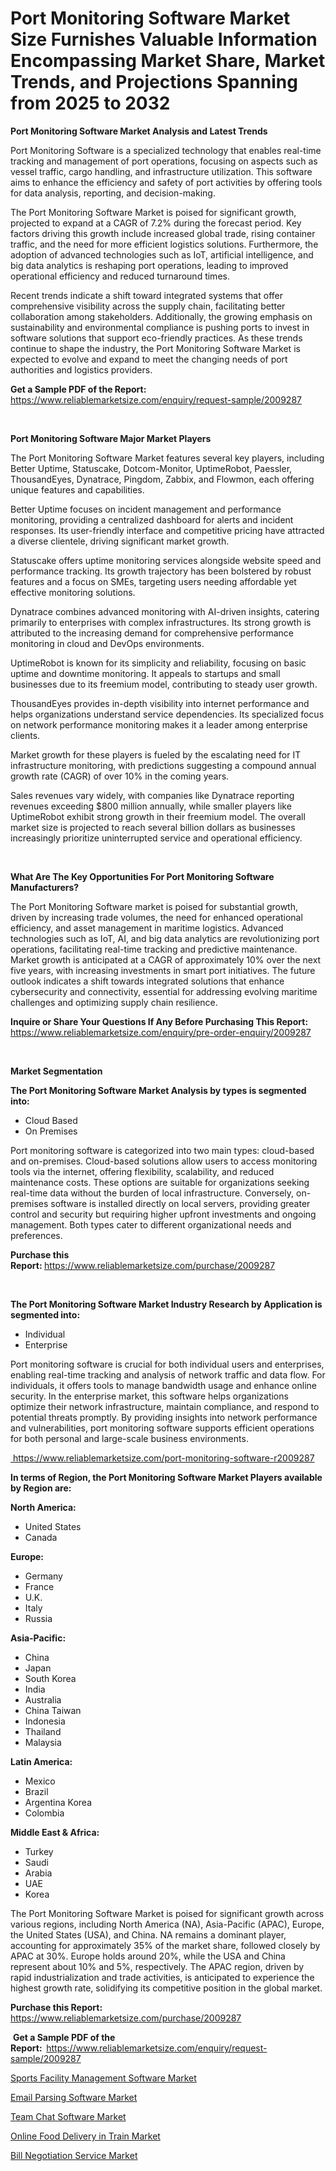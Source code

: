<p><h1>Port Monitoring Software Market Size Furnishes Valuable Information Encompassing Market Share, Market Trends, and Projections Spanning from 2025 to 2032</h1></p><p><strong>Port Monitoring Software Market Analysis and Latest Trends</strong></p>
<p><p>Port Monitoring Software is a specialized technology that enables real-time tracking and management of port operations, focusing on aspects such as vessel traffic, cargo handling, and infrastructure utilization. This software aims to enhance the efficiency and safety of port activities by offering tools for data analysis, reporting, and decision-making.</p><p>The Port Monitoring Software Market is poised for significant growth, projected to expand at a CAGR of 7.2% during the forecast period. Key factors driving this growth include increased global trade, rising container traffic, and the need for more efficient logistics solutions. Furthermore, the adoption of advanced technologies such as IoT, artificial intelligence, and big data analytics is reshaping port operations, leading to improved operational efficiency and reduced turnaround times.</p><p>Recent trends indicate a shift toward integrated systems that offer comprehensive visibility across the supply chain, facilitating better collaboration among stakeholders. Additionally, the growing emphasis on sustainability and environmental compliance is pushing ports to invest in software solutions that support eco-friendly practices. As these trends continue to shape the industry, the Port Monitoring Software Market is expected to evolve and expand to meet the changing needs of port authorities and logistics providers.</p></p>
<p><strong>Get a Sample PDF of the Report:&nbsp;</strong> <a href="https://www.reliablemarketsize.com/enquiry/request-sample/2009287?utm_campaign=1845&utm_medium=2&utm_source=Github&utm_content=ia&utm_term=10032025&utm_id=port-monitoring-software">https://www.reliablemarketsize.com/enquiry/request-sample/2009287</a></p>
<p>&nbsp;</p>
<p><strong>Port Monitoring Software Major Market Players</strong></p>
<p><p>The Port Monitoring Software Market features several key players, including Better Uptime, Statuscake, Dotcom-Monitor, UptimeRobot, Paessler, ThousandEyes, Dynatrace, Pingdom, Zabbix, and Flowmon, each offering unique features and capabilities.</p><p>Better Uptime focuses on incident management and performance monitoring, providing a centralized dashboard for alerts and incident responses. Its user-friendly interface and competitive pricing have attracted a diverse clientele, driving significant market growth.</p><p>Statuscake offers uptime monitoring services alongside website speed and performance tracking. Its growth trajectory has been bolstered by robust features and a focus on SMEs, targeting users needing affordable yet effective monitoring solutions.</p><p>Dynatrace combines advanced monitoring with AI-driven insights, catering primarily to enterprises with complex infrastructures. Its strong growth is attributed to the increasing demand for comprehensive performance monitoring in cloud and DevOps environments.</p><p>UptimeRobot is known for its simplicity and reliability, focusing on basic uptime and downtime monitoring. It appeals to startups and small businesses due to its freemium model, contributing to steady user growth.</p><p>ThousandEyes provides in-depth visibility into internet performance and helps organizations understand service dependencies. Its specialized focus on network performance monitoring makes it a leader among enterprise clients.</p><p>Market growth for these players is fueled by the escalating need for IT infrastructure monitoring, with predictions suggesting a compound annual growth rate (CAGR) of over 10% in the coming years. </p><p>Sales revenues vary widely, with companies like Dynatrace reporting revenues exceeding $800 million annually, while smaller players like UptimeRobot exhibit strong growth in their freemium model. The overall market size is projected to reach several billion dollars as businesses increasingly prioritize uninterrupted service and operational efficiency.</p></p>
<p>&nbsp;</p>
<p><strong>What Are The Key Opportunities For Port Monitoring Software Manufacturers?</strong></p>
<p><p>The Port Monitoring Software market is poised for substantial growth, driven by increasing trade volumes, the need for enhanced operational efficiency, and asset management in maritime logistics. Advanced technologies such as IoT, AI, and big data analytics are revolutionizing port operations, facilitating real-time tracking and predictive maintenance. Market growth is anticipated at a CAGR of approximately 10% over the next five years, with increasing investments in smart port initiatives. The future outlook indicates a shift towards integrated solutions that enhance cybersecurity and connectivity, essential for addressing evolving maritime challenges and optimizing supply chain resilience.</p></p>
<p><strong>Inquire or Share Your Questions If Any Before Purchasing This Report:</strong> <a href="https://www.reliablemarketsize.com/enquiry/pre-order-enquiry/2009287?utm_campaign=1845&utm_medium=2&utm_source=Github&utm_content=ia&utm_term=10032025&utm_id=port-monitoring-software">https://www.reliablemarketsize.com/enquiry/pre-order-enquiry/2009287</a></p>
<p>&nbsp;</p>
<p><strong>Market Segmentation</strong></p>
<p><strong>The Port Monitoring Software Market Analysis by types is segmented into:</strong></p>
<p><ul><li>Cloud Based</li><li>On Premises</li></ul></p>
<p><p>Port monitoring software is categorized into two main types: cloud-based and on-premises. Cloud-based solutions allow users to access monitoring tools via the internet, offering flexibility, scalability, and reduced maintenance costs. These options are suitable for organizations seeking real-time data without the burden of local infrastructure. Conversely, on-premises software is installed directly on local servers, providing greater control and security but requiring higher upfront investments and ongoing management. Both types cater to different organizational needs and preferences.</p></p>
<p><strong>Purchase this Report:&nbsp;</strong><a href="https://www.reliablemarketsize.com/purchase/2009287?utm_campaign=1845&utm_medium=2&utm_source=Github&utm_content=ia&utm_term=10032025&utm_id=port-monitoring-software">https://www.reliablemarketsize.com/purchase/2009287</a></p>
<p>&nbsp;</p>
<p><strong>The Port Monitoring Software Market Industry Research by Application is segmented into:</strong></p>
<p><ul><li>Individual</li><li>Enterprise</li></ul></p>
<p><p>Port monitoring software is crucial for both individual users and enterprises, enabling real-time tracking and analysis of network traffic and data flow. For individuals, it offers tools to manage bandwidth usage and enhance online security. In the enterprise market, this software helps organizations optimize their network infrastructure, maintain compliance, and respond to potential threats promptly. By providing insights into network performance and vulnerabilities, port monitoring software supports efficient operations for both personal and large-scale business environments.</p></p>
<p><a href="https://www.reliablemarketsize.com/port-monitoring-software-r2009287?utm_campaign=1845&utm_medium=2&utm_source=Github&utm_content=ia&utm_term=10032025&utm_id=port-monitoring-software">&nbsp;https://www.reliablemarketsize.com/port-monitoring-software-r2009287</a></p>
<p><strong>In terms of Region, the Port Monitoring Software Market Players available by Region are:</strong></p>
<p>
    <p> <strong> North America: </strong>
        <ul>
            <li>United States</li>
            <li>Canada</li>
        </ul>
        </p> 
    <p> <strong> Europe: </strong>
        <ul>
            <li>Germany</li>
            <li>France</li>
            <li>U.K.</li>
            <li>Italy</li>
            <li>Russia</li>
        </ul>
        </p> 
    <p> <strong> Asia-Pacific: </strong>
        <ul>
            <li>China</li>
            <li>Japan</li>
            <li>South Korea</li>
            <li>India</li>
            <li>Australia</li>
            <li>China Taiwan</li>
            <li>Indonesia</li>
            <li>Thailand</li>
            <li>Malaysia</li>
        </ul>
        </p> 
    <p> <strong> Latin America: </strong>
        <ul>
            <li>Mexico</li>
            <li>Brazil</li>
            <li>Argentina Korea</li>
            <li>Colombia</li>
        </ul>
        </p> 
    <p> <strong> Middle East & Africa: </strong>
        <ul>
            <li>Turkey</li>
            <li>Saudi</li>
            <li>Arabia</li>
            <li>UAE</li>
            <li>Korea</li>
        </ul>
    </p>
    </p>
<p><p>The Port Monitoring Software Market is poised for significant growth across various regions, including North America (NA), Asia-Pacific (APAC), Europe, the United States (USA), and China. NA remains a dominant player, accounting for approximately 35% of the market share, followed closely by APAC at 30%. Europe holds around 20%, while the USA and China represent about 10% and 5%, respectively. The APAC region, driven by rapid industrialization and trade activities, is anticipated to experience the highest growth rate, solidifying its competitive position in the global market.</p></p>
<p><strong>Purchase this Report: </strong><a href="https://www.reliablemarketsize.com/purchase/2009287?utm_campaign=1845&utm_medium=2&utm_source=Github&utm_content=ia&utm_term=10032025&utm_id=port-monitoring-software">https://www.reliablemarketsize.com/purchase/2009287</a></p>
<p>&nbsp;<strong>Get a Sample PDF of the Report:&nbsp;&nbsp;</strong><a href="https://www.reliablemarketsize.com/enquiry/request-sample/2009287?utm_campaign=1845&utm_medium=2&utm_source=Github&utm_content=ia&utm_term=10032025&utm_id=port-monitoring-software">https://www.reliablemarketsize.com/enquiry/request-sample/2009287</a></p>
<p><strong></strong></p>
<p><p><a href="https://github.com/foustzelmsdv/Market-Research-Report-List-1/blob/main/sports-facility-management-software-market.md?utm_campaign=1845&utm_medium=2&utm_source=Github&utm_content=ia&utm_term=10032025&utm_id=port-monitoring-software">Sports Facility Management Software Market</a></p><p><a href="https://github.com/suebabuhai/Market-Research-Report-List-1/blob/main/email-parsing-software-market.md?utm_campaign=1845&utm_medium=2&utm_source=Github&utm_content=ia&utm_term=10032025&utm_id=port-monitoring-software">Email Parsing Software Market</a></p><p><a href="https://github.com/dagnewopus/Market-Research-Report-List-1/blob/main/team-chat-software-market.md?utm_campaign=1845&utm_medium=2&utm_source=Github&utm_content=ia&utm_term=10032025&utm_id=port-monitoring-software">Team Chat Software Market</a></p><p><a href="https://github.com/papnider/Market-Research-Report-List-1/blob/main/online-food-delivery-in-train-market.md?utm_campaign=1845&utm_medium=2&utm_source=Github&utm_content=ia&utm_term=10032025&utm_id=port-monitoring-software">Online Food Delivery in Train Market</a></p><p><a href="https://github.com/dickstoscopg/Market-Research-Report-List-1/blob/main/bill-negotiation-service-market.md?utm_campaign=1845&utm_medium=2&utm_source=Github&utm_content=ia&utm_term=10032025&utm_id=port-monitoring-software">Bill Negotiation Service Market</a></p></p>